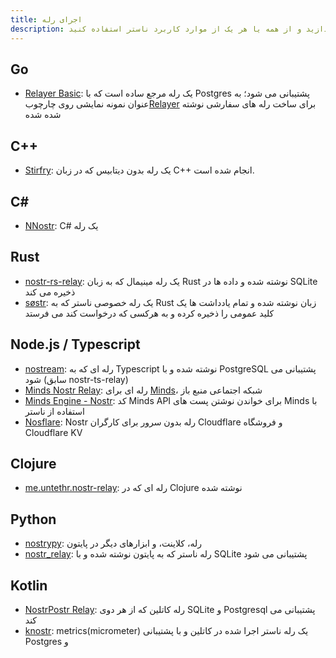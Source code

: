 ```yaml
---
title: اجرای رله
description: این لیستی از مشخصات تمام رله های شناخته شده ناستر است. فقط درصورتی که قصد راه اندازی رله دارید به این نیاز خواهید داشت. تاکنون رله ها جدای از اپلیکیشن بوده اند. می توانید رله خود را راه بیندازید و از همه یا هر یک از موارد کاربرد ناستر استفاده کنید.
---
```


## Go

-   [Relayer Basic](https://github.com/fiatjaf/relayer/tree/master/examples/basic): یک رله مرجع ساده است که با Postgres پشتیبانی می شود؛ به عنوان نمونه نمایشی روی چارچوب[Relayer](https://github.com/fiatjaf/relayer) برای ساخت رله های سفارشی نوشته شده شده

## C++

-   [Stirfry](https://github.com/hoytech/strfry): یک رله بدون دیتابیس که در زبان C++ انجام شده است.

## C#

-   [NNostr](https://github.com/Kukks/NNostr): C# یک رله

## Rust

-   [nostr-rs-relay](https://sr.ht/~gheartsfield/nostr-rs-relay/): یک رله مینیمال که به زبان Rust نوشته شده و داده ها در SQLite ذخیره می کند
-   [søstr](https://github.com/metasikander/s0str): یک رله خصوصی ناستر که به Rust زبان نوشته شده و تمام یادداشت ها یک کلید عمومی را ذخیره کرده و به هرکسی که درخواست کند می فرستد

## Node.js / Typescript

-   [nostream](https://github.com/Cameri/nostream): رله ای که به Typescript نوشته شده و با PostgreSQL پشتیبانی می شود (سابق nostr-ts-relay)
-   [Minds Nostr Relay](https://gitlab.com/minds/infrastructure/nostr-relay): رله ای برای [Minds](https://www.minds.com)، شبکه اجتماعی منبع باز
-   [Minds Engine - Nostr](https://gitlab.com/minds/engine/-/tree/master/Core/Nostr): کد Minds API برای خواندن نوشتن پست های Minds با استفاده از ناستر
-   [Nosflare](https://github.com/Spl0itable/nosflare): Nostr رله بدون سرور برای کارگران Cloudflare و فروشگاه Cloudflare KV

## Clojure

-   [me.untethr.nostr-relay](https://github.com/atdixon/me.untethr.nostr-relay): رله ای که در Clojure نوشته شده

## Python

-   [nostrypy](https://github.com/monty888/nostrpy): رله، کلاینت، و ابزارهای دیگر در پایتون
-   [nostr_relay](https://code.pobblelabs.org/fossil/nostr_relay/): رله ناستر که به پایتون نوشته شده و با SQLite پشتیبانی می شود

## Kotlin

-   [NostrPostr Relay](https://github.com/Giszmo/NostrPostr/tree/master/NostrRelay): رله کاتلین که از هر دوی SQLite و Postgresql پشتیبانی می کند
-   [knostr](https://github.com/lpicanco/knostr): metrics(micrometer) یک رله ناستر اجرا شده در کاتلین و با پشتیبانی Postgres و
